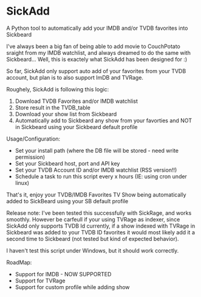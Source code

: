 SickAdd
=======

A Python tool to automatically add your IMDB and/or TVDB favorites into Sickbeard


I've always been  a big fan of being able to add movie to CouchPotato sraight from my IMDB watchlist, and always dreamed to do the same with Sickbeard... Well, this is exactely what SickAdd has been designed for :)

So far, SickAdd only support auto add of your favorites from your TVDB account, but plan is to also support ImDB and TVRage.

Roughely, SickAdd is following this logic:
1. Download TVDB Favorites and/or IMDB watchlist
2. Store result in the TVDB_table
3. Download your show list from Sickbeard
4. Automatically add to Sickbeard any show from your favorties and NOT in Sickbeard using your Sickbeard default profile

Usage/Configuration:
- Set your install path (where the DB file will be stored - need write permission)
- Set your Sickbeard host, port and API key
- Set your TVDB Account ID and/or IMDB watchlist (RSS version!!)
- Schedule a task to run this script every x hours (IE: using cron under linux)

That's it, enjoy your TVDB/IMDB Favorites TV Show being automatically added to SickBeard using your SB default profile


Release note:
I've been tested this successfully with SickRage, and works smoothly.
However be carfeull if your using TVRage as indexer, since SickAdd only supports TVDB Id currently, if a show indexed with TVRage in Sickbeard was added to your TVDB ID favorites it would most likely add it a second time to Sickbeard (not tested but kind of expected behavior).

I haven't test this script under Windows, but it should work correctly.


RoadMap:
- Support for IMDB - NOW SUPPORTED
- Support for TVRage
- Support for custom profile while adding show
